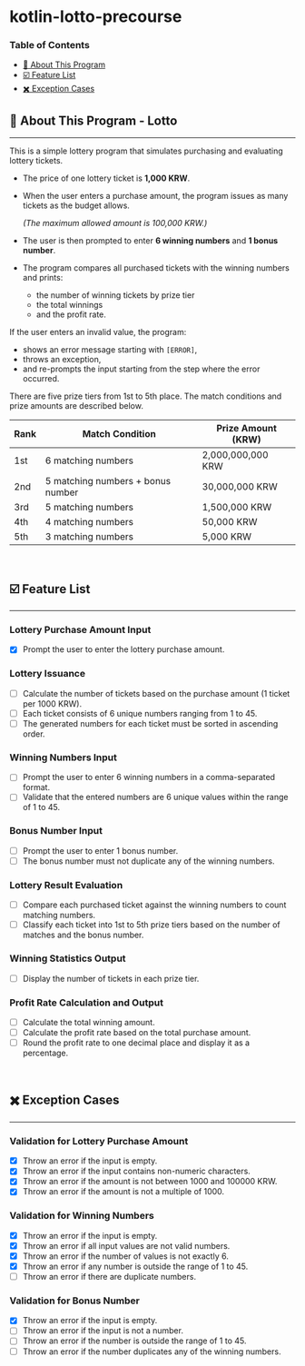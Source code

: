 # kotlin-lotto-precourse

### Table of Contents

- [🚀 About This Program](#-about-this-program---lotto)
- [☑️ Feature List](#-feature-list)
- [✖️ Exception Cases](#-exception-cases)

## 🚀 About This Program - Lotto

---

This is a simple lottery program that simulates purchasing and evaluating lottery tickets.

- The price of one lottery ticket is **1,000 KRW**.
- When the user enters a purchase amount, the program issues as many tickets as the budget allows.

  *(The maximum allowed amount is 100,000 KRW.)*

- The user is then prompted to enter **6 winning numbers** and **1 bonus number**.
- The program compares all purchased tickets with the winning numbers and prints:
    - the number of winning tickets by prize tier
    - the total winnings
    - and the profit rate.

If the user enters an invalid value, the program:

- shows an error message starting with `[ERROR]`,
- throws an exception,
- and re-prompts the input starting from the step where the error occurred.

There are five prize tiers from 1st to 5th place. The match conditions and prize amounts are described below.

| Rank | Match Condition                   | Prize Amount (KRW) |
|------|-----------------------------------|--------------------|
| 1st  | 6 matching numbers                | 2,000,000,000 KRW  |
| 2nd  | 5 matching numbers + bonus number | 30,000,000 KRW     |
| 3rd  | 5 matching numbers                | 1,500,000 KRW      |
| 4th  | 4 matching numbers                | 50,000 KRW         |
| 5th  | 3 matching numbers                | 5,000 KRW          |

<br/>

## ☑️ Feature List

---

### Lottery Purchase Amount Input

- [x]  Prompt the user to enter the lottery purchase amount.

### Lottery Issuance

- [ ]  Calculate the number of tickets based on the purchase amount (1 ticket per 1000 KRW).
- [ ]  Each ticket consists of 6 unique numbers ranging from 1 to 45.
- [ ]  The generated numbers for each ticket must be sorted in ascending order.

### Winning Numbers Input

- [ ]  Prompt the user to enter 6 winning numbers in a comma-separated format.
- [ ]  Validate that the entered numbers are 6 unique values within the range of 1 to 45.

### Bonus Number Input

- [ ]  Prompt the user to enter 1 bonus number.
- [ ]  The bonus number must not duplicate any of the winning numbers.

### Lottery Result Evaluation

- [ ]  Compare each purchased ticket against the winning numbers to count matching numbers.
- [ ]  Classify each ticket into 1st to 5th prize tiers based on the number of matches and the bonus number.

### Winning Statistics Output

- [ ]  Display the number of tickets in each prize tier.

### Profit Rate Calculation and Output

- [ ]  Calculate the total winning amount.
- [ ]  Calculate the profit rate based on the total purchase amount.
- [ ]  Round the profit rate to one decimal place and display it as a percentage.

<br/>

## ✖️ Exception Cases

---

### Validation for Lottery Purchase Amount

- [x]  Throw an error if the input is empty.
- [x]  Throw an error if the input contains non-numeric characters.
- [x]  Throw an error if the amount is not between 1000 and 100000 KRW.
- [x]  Throw an error if the amount is not a multiple of 1000.

### Validation for Winning Numbers

- [x]  Throw an error if the input is empty.
- [x]  Throw an error if all input values are not valid numbers.
- [x]  Throw an error if the number of values is not exactly 6.
- [x]  Throw an error if any number is outside the range of 1 to 45.
- [ ]  Throw an error if there are duplicate numbers.

### Validation for Bonus Number

- [x]  Throw an error if the input is empty.
- [ ]  Throw an error if the input is not a number.
- [ ]  Throw an error if the number is outside the range of 1 to 45.
- [ ]  Throw an error if the number duplicates any of the winning numbers.